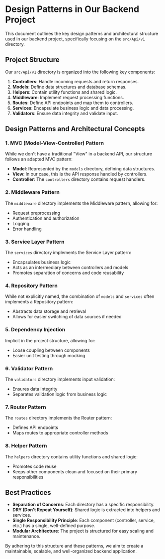 # Design Patterns in Our Backend Project

This document outlines the key design patterns and architectural structure used in our backend project, specifically focusing on the `src/Api/v1` directory.

## Project Structure

Our `src/Api/v1` directory is organized into the following key components:

1. **Controllers**: Handle incoming requests and return responses.
2. **Models**: Define data structures and database schemas.
3. **Helpers**: Contain utility functions and shared logic.
4. **Middleware**: Implement request processing functions.
5. **Routes**: Define API endpoints and map them to controllers.
6. **Services**: Encapsulate business logic and data processing.
7. **Validators**: Ensure data integrity and validate input.

## Design Patterns and Architectural Concepts

### 1. MVC (Model-View-Controller) Pattern

While we don't have a traditional "View" in a backend API, our structure follows an adapted MVC pattern:

- **Model**: Represented by the `models` directory, defining data structures.
- **View**: In our case, this is the API response handled by controllers.
- **Controller**: The `controllers` directory contains request handlers.

### 2. Middleware Pattern

The `middleware` directory implements the Middleware pattern, allowing for:

- Request preprocessing
- Authentication and authorization
- Logging
- Error handling

### 3. Service Layer Pattern

The `services` directory implements the Service Layer pattern:

- Encapsulates business logic
- Acts as an intermediary between controllers and models
- Promotes separation of concerns and code reusability

### 4. Repository Pattern

While not explicitly named, the combination of `models` and `services` often implements a Repository pattern:

- Abstracts data storage and retrieval
- Allows for easier switching of data sources if needed

### 5. Dependency Injection

Implicit in the project structure, allowing for:

- Loose coupling between components
- Easier unit testing through mocking

### 6. Validator Pattern

The `validators` directory implements input validation:

- Ensures data integrity
- Separates validation logic from business logic

### 7. Router Pattern

The `routes` directory implements the Router pattern:

- Defines API endpoints
- Maps routes to appropriate controller methods

### 8. Helper Pattern

The `helpers` directory contains utility functions and shared logic:

- Promotes code reuse
- Keeps other components clean and focused on their primary responsibilities

## Best Practices

- **Separation of Concerns**: Each directory has a specific responsibility.
- **DRY (Don't Repeat Yourself)**: Shared logic is extracted into helpers and services.
- **Single Responsibility Principle**: Each component (controller, service, etc.) has a single, well-defined purpose.
- **Modular Architecture**: The project is structured for easy scaling and maintenance.

By adhering to this structure and these patterns, we aim to create a maintainable, scalable, and well-organized backend application.
